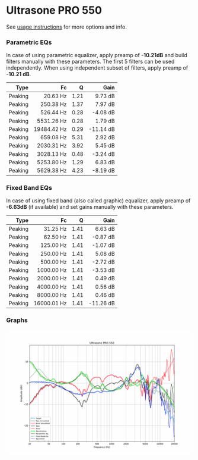 # Ultrasone PRO 550
See [usage instructions](https://github.com/jaakkopasanen/AutoEq#usage) for more options and info.

### Parametric EQs
In case of using parametric equalizer, apply preamp of **-10.21dB** and build filters manually
with these parameters. The first 5 filters can be used independently.
When using independent subset of filters, apply preamp of **-10.21 dB**.

| Type    | Fc          |    Q | Gain      |
|--------:|------------:|-----:|----------:|
| Peaking | 20.63 Hz    | 1.21 | 9.73 dB   |
| Peaking | 250.38 Hz   | 1.37 | 7.97 dB   |
| Peaking | 526.44 Hz   | 0.28 | -4.08 dB  |
| Peaking | 5531.26 Hz  | 0.28 | 1.79 dB   |
| Peaking | 19484.42 Hz | 0.29 | -11.14 dB |
| Peaking | 659.08 Hz   | 5.31 | 2.92 dB   |
| Peaking | 2030.31 Hz  | 3.92 | 5.45 dB   |
| Peaking | 3028.13 Hz  | 0.48 | -3.24 dB  |
| Peaking | 5253.80 Hz  | 1.29 | 6.83 dB   |
| Peaking | 5629.38 Hz  | 4.23 | -8.19 dB  |

### Fixed Band EQs
In case of using fixed band (also called graphic) equalizer, apply preamp of **-6.63dB**
(if available) and set gains manually with these parameters.

| Type    | Fc          |    Q | Gain      |
|--------:|------------:|-----:|----------:|
| Peaking | 31.25 Hz    | 1.41 | 6.63 dB   |
| Peaking | 62.50 Hz    | 1.41 | -0.87 dB  |
| Peaking | 125.00 Hz   | 1.41 | -1.07 dB  |
| Peaking | 250.00 Hz   | 1.41 | 5.08 dB   |
| Peaking | 500.00 Hz   | 1.41 | -2.72 dB  |
| Peaking | 1000.00 Hz  | 1.41 | -3.53 dB  |
| Peaking | 2000.00 Hz  | 1.41 | 0.49 dB   |
| Peaking | 4000.00 Hz  | 1.41 | 0.56 dB   |
| Peaking | 8000.00 Hz  | 1.41 | 0.46 dB   |
| Peaking | 16000.01 Hz | 1.41 | -11.26 dB |

### Graphs
![](./Ultrasone%20PRO%20550.png)